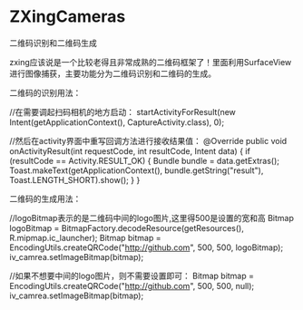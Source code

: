 # ZXingCameras
二维码识别和二维码生成

zxing应该说是一个比较老得且非常成熟的二维码框架了！里面利用SurfaceView进行图像捕获，主要功能分为二维码识别和二维码的生成。


二维码的识别用法：

//在需要调起扫码相机的地方启动：
startActivityForResult(new Intent(getApplicationContext(), CaptureActivity.class), 0);

//然后在activity界面中重写回调方法进行接收结果值：
@Override
    public void onActivityResult(int requestCode, int resultCode, Intent data) {
        if (resultCode == Activity.RESULT_OK) {
            Bundle bundle = data.getExtras();
            Toast.makeText(getApplicationContext(), bundle.getString("result"), Toast.LENGTH_SHORT).show();
        }
    } 
    

二维码的生成用法：

//logoBitmap表示的是二维码中间的logo图片,这里得500是设置的宽和高
Bitmap logoBitmap = BitmapFactory.decodeResource(getResources(), R.mipmap.ic_launcher);
Bitmap bitmap = EncodingUtils.createQRCode("http://github.com", 500, 500, logoBitmap);
iv_camrea.setImageBitmap(bitmap);

//如果不想要中间的logo图片，则不需要设置即可：
Bitmap bitmap = EncodingUtils.createQRCode("http://github.com", 500, 500, null);
iv_camrea.setImageBitmap(bitmap);
